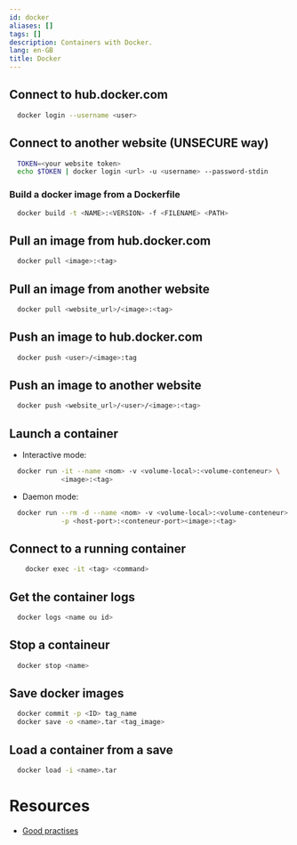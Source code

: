 ```yaml
---
id: docker
aliases: []
tags: []
description: Containers with Docker.
lang: en-GB
title: Docker
---
```


## Connect to hub.docker.com

```sh
  docker login --username <user>
```

## Connect to another website (UNSECURE way)

```sh
  TOKEN=<your website token>
  echo $TOKEN | docker login <url> -u <username> --password-stdin
```

### Build a docker image from a Dockerfile

```sh
  docker build -t <NAME>:<VERSION> -f <FILENAME> <PATH>
```

## Pull an image from hub.docker.com

```sh
  docker pull <image>:<tag>
```

## Pull an image from another website

```sh
  docker pull <website_url>/<image>:<tag>
```

## Push an image to hub.docker.com


```sh
  docker push <user>/<image>:tag
```

## Push an image to another website

```sh
  docker push <website_url>/<user>/<image>:<tag>
```

## Launch a container

- Interactive mode:
```sh
  docker run -it --name <nom> -v <volume-local>:<volume-conteneur> \
             <image>:<tag>
```

- Daemon mode:
```sh
  docker run --rm -d --name <nom> -v <volume-local>:<volume-conteneur> \
             -p <host-port>:<conteneur-port><image>:<tag>
```

## Connect to a running container

```sh
	docker exec -it <tag> <command>
```

## Get the container logs

```sh
  docker logs <name ou id>
```

## Stop a containeur

```sh
  docker stop <name>
```

## Save docker images

```sh
  docker commit -p <ID> tag_name
  docker save -o <name>.tar <tag_image>
```

## Load a container from a save

```sh
  docker load -i <name>.tar
```

# Resources

 - [Good practises](https://github.com/hexops/dockerfile)
